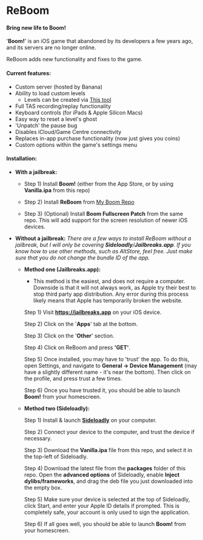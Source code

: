 # ReBoom
#### Bring new life to Boom!

'**Boom!**' is an iOS game that abandoned by its developers a few years ago, and its servers are no longer online.

ReBoom adds new functionality and fixes to the game.

#### Current features:
- Custom server (hosted by Banana)
- Ability to load custom levels
	- Levels can be created via [This tool](https://github.com/lachylegend/Boom-Level-Editor)
- Full TAS recording/replay functionality
- Keyboard controls (for iPads & Apple Silicon Macs)
- Easy way to reset a level's ghost
- 'Unpatch' the pause bug
- Disables iCloud/Game Centre connectivity
- Replaces in-app purchase functionality (now just gives you coins)
- Custom options within the game's settings menu

#### Installation:
- **With a jailbreak:**

  - Step 1) Install **Boom!** (either from the App Store, or by using **Vanilla.ipa** from this repo)

  - Step 2) Install **ReBoom** from [My Boom Repo](https://boom.icrazeios.com/)

  - Step 3) (Optional) Install **Boom Fullscreen Patch** from the same repo. This will add support for the screen resolution of newer iOS devices.

- **Without a jailbreak:**
	*There are a few ways to install ReBoom without a jailbreak, but I will only be covering **Sideloadly**/**Jailbreaks.app**. If you know how to use other methods, such as AltStore, feel free. Just make sure that you do not change the bundle ID of the app.*
	- **Method one (Jailbreaks.app):**
		- This method is the easiest, and does not require a computer. Downside is that it will not always work, as Apple try their best to stop third party app distribution. Any error during this process likely means that Apple has temporarily broken the website.
		
      Step 1) Visit **https://jailbreaks.app** on your iOS device.

      Step 2) Click on the '**Apps**' tab at the bottom.

      Step 3) Click on the '**Other**' section.

      Step 4) Click on ReBoom and press **'GET'**.

      Step 5) Once installed, you may have to 'trust' the app. To do this, open Settings, and navigate to **General -> Device Management** (may have a slightly different name - it's near the bottom). Then click on the profile, and press trust a few times.

      Step 6) Once you have trusted it, you should be able to launch **Boom!** from your homescreen.

	- **Method two (Sideloadly):**

      Step 1) Install & launch [**Sideloadly**](https://sideloadly.io/#download) on your computer.

      Step 2) Connect your device to the computer, and trust the device if necessary.

      Step 3) Download the **Vanilla.ipa** file from this repo, and select it in the top-left of Sideloadly.
      
      Step 4) Download the latest file from the **packages** folder of this repo. Open the **advanced options** of Sideloadly, enable **Inject dylibs/frameworks**, and drag the deb file you just downloaded into the empty box.

      Step 5) Make sure your device is selected at the top of Sideloadly, click Start, and enter your Apple ID details if prompted. This is completely safe, your account is only used to sign the application.

      Step 6) If all goes well, you should be able to launch **Boom!** from your homescreen.